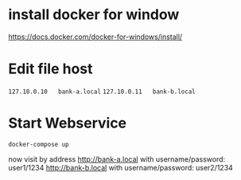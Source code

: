 # install docker for window 
https://docs.docker.com/docker-for-windows/install/

# Edit file host
`127.10.0.10   bank-a.local`
`127.10.0.11   bank-b.local`

# Start Webservice
`docker-compose up`

now visit by address http://bank-a.local with username/password: user1/1234
  http://bank-b.local with username/password: user2/1234

